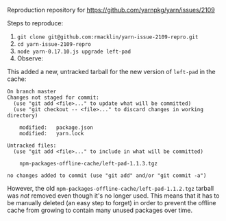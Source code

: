 Reproduction repository for https://github.com/yarnpkg/yarn/issues/2109

Steps to reproduce:

1. `git clone git@github.com:rmacklin/yarn-issue-2109-repro.git`
2. `cd yarn-issue-2109-repro`
3. `node yarn-0.17.10.js upgrade left-pad`
4. Observe:

This added a new, untracked tarball for the new version of `left-pad` in the
cache:

```
On branch master
Changes not staged for commit:
  (use "git add <file>..." to update what will be committed)
  (use "git checkout -- <file>..." to discard changes in working directory)

	modified:   package.json
	modified:   yarn.lock

Untracked files:
  (use "git add <file>..." to include in what will be committed)

	npm-packages-offline-cache/left-pad-1.1.3.tgz

no changes added to commit (use "git add" and/or "git commit -a")
```

However, the old `npm-packages-offline-cache/left-pad-1.1.2.tgz` tarball was
_not_ removed even though it's no longer used. This means that it has to be
manually deleted (an easy step to forget) in order to prevent the offline cache
from growing to contain many unused packages over time.
